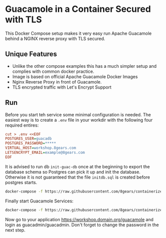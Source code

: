 # Guacamole in a Container Secured with TLS

This Docker Compose setup makes it very easy run Apache Guacamole behind a NGINX reverse proxy with TLS secured.

## Unique Features

* Unlike the other compose examples this has a much simpler setup and complies with common docker practice.
* Image is based on official Apache Guacamole Docker Images
* Nginx Reverse Proxy in front of Guacamole.
* TLS encrypted traffic with Let's Encrypt Support

## Run
Before you start teh service some minimal configuration is needed.
The easiest way is to create a `.env` file in your workdir with the following four required entires:

```ini
cut > .env <<EOF
POSTGRES_USER=guacadb
POSTGRES_PASSWORD=*****
VIRTUAL_HOST=workshop.8gears.com
LETSENCRYPT_EMAIL=example@8gears.com
EOF
```

It is advised to run db `init-guac-db` once at the beginning to export the database schema so Postgres can pick it up and init the database. Otherwise it is not guaranteed that the file `initdb.sql` is created before postgres starts.

```sh
docker-compose -f https://raw.githubusercontent.com/8gears/containerized-guacamole/master/docker-compose.yml up init-guac-db
```

Finally start Guacamole Services:
```sh
docker-compose -f https://raw.githubusercontent.com/8gears/containerized-guacamole/master/docker-compose.yml up -d
```

Now go to your application https://workshop.domain.org/guacamole and login as guacadmin/guacadmin. 
Don't forget to change the password in the next step.
